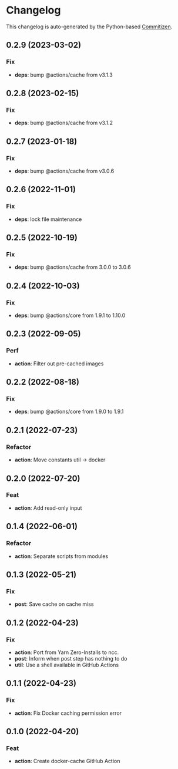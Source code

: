 # Changelog

This changelog is auto-generated by the Python-based
[Commitizen](https://commitizen-tools.github.io/commitizen).

## 0.2.9 (2023-03-02)

### Fix

- **deps**: bump @actions/cache from v3.1.3

## 0.2.8 (2023-02-15)

### Fix

- **deps**: bump @actions/cache from v3.1.2

## 0.2.7 (2023-01-18)

### Fix

- **deps**: bump @actions/cache from v3.0.6

## 0.2.6 (2022-11-01)

### Fix

- **deps**: lock file maintenance

## 0.2.5 (2022-10-19)

### Fix

- **deps**: bump @actions/cache from 3.0.0 to 3.0.6

## 0.2.4 (2022-10-03)

### Fix

- **deps**: bump @actions/core from 1.9.1 to 1.10.0

## 0.2.3 (2022-09-05)

### Perf

- **action**: Filter out pre-cached images

## 0.2.2 (2022-08-18)

### Fix

- **deps**: bump @actions/core from 1.9.0 to 1.9.1

## 0.2.1 (2022-07-23)

### Refactor

- **action**: Move constants util -> docker

## 0.2.0 (2022-07-20)

### Feat

- **action**: Add read-only input

## 0.1.4 (2022-06-01)

### Refactor

- **action**: Separate scripts from modules

## 0.1.3 (2022-05-21)

### Fix

- **post**: Save cache on cache miss

## 0.1.2 (2022-04-23)

### Fix

- **action**: Port from Yarn Zero-Installs to ncc.
- **post**: Inform when post step has nothing to do
- **util**: Use a shell available in GitHub Actions

## 0.1.1 (2022-04-23)

### Fix

- **action**: Fix Docker caching permission error

## 0.1.0 (2022-04-20)

### Feat

- **action**: Create docker-cache GitHub Action

